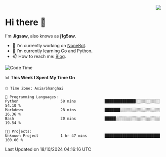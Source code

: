<a href="#">
  <img align="right" src="https://github-readme-stats.vercel.app/api?username=j1g5awi&count_private=true&show_icons=true&title_color=80070B&text_color=B3B3B3&bg_color=212121&icon_color=80070B" />
</a>

# Hi there 👋

I'm **Jigsaw**, also knows as **j1g5aw**.

- 🔭 I’m currently working on [NoneBot](https://github.com/nonebot).
- 🌱 I’m currently learning Go and Python.
- 📫 How to reach me: [Blog](https://blog.maddestroyer.xyz/).

<!--START_SECTION:waka-->
![Code Time](http://img.shields.io/badge/Code%20Time-1%2C771%20hrs%2024%20mins-blue)

📊 **This Week I Spent My Time On** 

```text
🕑︎ Time Zone: Asia/Shanghai

💬 Programming Languages: 
Python                   58 mins             ██████████████░░░░░░░░░░░   54.10 % 
Markdown                 28 mins             ███████░░░░░░░░░░░░░░░░░░   26.36 % 
Bash                     20 mins             █████░░░░░░░░░░░░░░░░░░░░   19.54 % 

🐱‍💻 Projects: 
Unknown Project          1 hr 47 mins        █████████████████████████   100.00 % 
```


 Last Updated on 18/10/2024 04:16:16 UTC
<!--END_SECTION:waka-->

